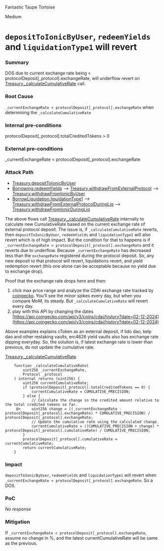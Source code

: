 Fantastic Taupe Tortoise

Medium

# `depositToIonicByUser`, `redeemYields` and `liquidationType1` will revert

### Summary


DOS due to current exchange rate being < protocolDeposit[_protocol].exchangeRate, will underflow revert on [Treasury._calculateCumulativeRate](https://github.com/sherlock-audit/2024-11-autonomint/blob/0d324e04d4c0ca306e1ae4d4c65f0cb9d681751b/Blockchain/Blockchian/contracts/Core_logic/Treasury.sol#L664) call.

### Root Cause




`_currentExchangeRate < protocolDeposit[_protocol].exchangeRate` when determining the `_calculateCumulativeRate`




### Internal pre-conditions


protocolDeposit[_protocol].totalCreditedTokens > 0




### External pre-conditions


_currentExchangeRate < protocolDeposit[_protocol].exchangeRate




### Attack Path



- [Treasury.depositToIonicByUser](https://github.com/sherlock-audit/2024-11-autonomint/blob/0d324e04d4c0ca306e1ae4d4c65f0cb9d681751b/Blockchain/Blockchian/contracts/Core_logic/Treasury.sol#L679)
- [Borrowing.redeemYields]() --> [Treasury.withdrawFromExternalProtocol](https://github.com/sherlock-audit/2024-11-autonomint/blob/0d324e04d4c0ca306e1ae4d4c65f0cb9d681751b/Blockchain/Blockchian/contracts/Core_logic/Treasury.sol#L290) --> [Treasury.withdrawFromIonicByUser](https://github.com/sherlock-audit/2024-11-autonomint/blob/0d324e04d4c0ca306e1ae4d4c65f0cb9d681751b/Blockchain/Blockchian/contracts/Core_logic/Treasury.sol#L708)
- [BorrowLiquidation.liquidationType1]()  --> [Treasury.withdrawFromExternalProtocolDuringLiq](https://github.com/sherlock-audit/2024-11-autonomint/blob/0d324e04d4c0ca306e1ae4d4c65f0cb9d681751b/Blockchain/Blockchian/contracts/Core_logic/Treasury.sol#L312) --> [Treasury.withdrawFromIonicDuringLiq](https://github.com/sherlock-audit/2024-11-autonomint/blob/0d324e04d4c0ca306e1ae4d4c65f0cb9d681751b/Blockchain/Blockchian/contracts/Core_logic/Treasury.sol#L731)

The above flows call [Treasury._calculateCumulativeRate](https://github.com/sherlock-audit/2024-11-autonomint/blob/0d324e04d4c0ca306e1ae4d4c65f0cb9d681751b/Blockchain/Blockchian/contracts/Core_logic/Treasury.sol#L664) internally to calculate new CumulativeRate based on the current exchange rate of external protocol deposit. The issue is, if `_calculateCumulativeRate` reverts, then `depositToIonicByUser`, `redeemYields` and `liquidationType1` will also revert which is of high impact. But the condition for that to happens is if `_currentExchangeRate < protocolDeposit[_protocol].exchangeRate` and it reverts due to underflow. Because `_currentExchangeRate` has decreased less than the  `exchangeRate` registered during the protocol deposit. So, any new deposit to that protocol will revert, liquidations revert, and yield redemption revert (this one alone can be acceptable because no yield due to exchange drop).

Proof that the exchange rate drops here and then:
1. click max price range and analyze the CDAI exchange rate tracked by [coingecko](https://www.coingecko.com/en/coins/compound-dai). You'll see the minor spikes every day, but when you compare MoM, its steady. But `_calculateCumulativeRate` will revert every day.
2. play with this API by changing the dates [https://api.coingecko.com/api/v3/coins/cdai/history?date=02-12-2024](https://api.coingecko.com/api/v3/coins/cdai/history?date=02-12-2024) 

Above examples explains cToken as an external deposit, if lido dao, kelp dao and other restaking vaults, erc4626 yield vaults also has exchange rate dipping everyday. So, the solution is, if latest exchange rate is lower than previous, do not update the cumulative rate.


[Treasury._calculateCumulativeRate](https://github.com/sherlock-audit/2024-11-autonomint/blob/0d324e04d4c0ca306e1ae4d4c65f0cb9d681751b/Blockchain/Blockchian/contracts/Core_logic/Treasury.sol#L664)

```solidity
    function _calculateCumulativeRate(
        uint256 _currentExchangeRate,
        Protocol _protocol
    ) internal returns (uint256) {
        uint256 currentCumulativeRate;
        if (protocolDeposit[_protocol].totalCreditedTokens == 0) {
            currentCumulativeRate = CUMULATIVE_PRECISION;
        } else {
            // Calculate the change in the credited amount relative to the total credited tokens so far.
     @>     uint256 change = ((_currentExchangeRate - protocolDeposit[_protocol].exchangeRate) * CUMULATIVE_PRECISION) / protocolDeposit[_protocol].exchangeRate;
            // Update the cumulative rate using the calculated change.
            currentCumulativeRate = ((CUMULATIVE_PRECISION + change) * protocolDeposit[_protocol].cumulativeRate) / CUMULATIVE_PRECISION;
        }
        protocolDeposit[_protocol].cumulativeRate = currentCumulativeRate;
        return currentCumulativeRate;
    }
```

### Impact


`depositToIonicByUser`, `redeemYields` and `liquidationType1` will revert when `_currentExchangeRate < protocolDeposit[_protocol].exchangeRate`. So a DOS.


### PoC

_No response_

### Mitigation




If `_currentExchangeRate < protocolDeposit[_protocol].exchangeRate`, assume no change in %, and the latest currentCumulativeRate will be same as the previous.
